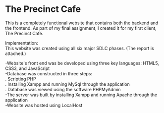 # The Precinct Cafe  
This is a completely functional website that contains both the backend and the frontend. As part of my final assignment, I created it for my first client, The Precinct Café.

Implementation: <br>
This website was created using all six major SDLC phases. (The report is attached.)<br>

-Website's front end was be developed using three key languages: HTML5, CSS3, and JavaScript<br>
-Database was constructed in three steps:<br>
. Scripting PHP <br>
. Installing Xampp and running MySql through the application<br>
. Database was viewed using the software PHPMyAdmin<br>
-The server was built by installing Xampp and running Apache through the application<br>
-Website was hosted using LocalHost <br>

